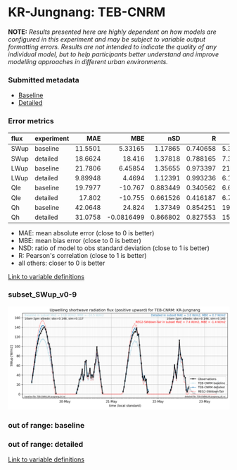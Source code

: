 # KR-Jungnang: TEB-CNRM

**NOTE:** *Results presented here are highly dependent on how models are configured in this experiment and may be subject to variable output formatting errors. Results are not intended to indicate the quality of any individual model, but to help participants better understand and improve modelling approaches in different urban environments.*

### Submitted metadata

- [Baseline](TEB-CNRM_KR-Jungnang_baseline_attrs.md)
- [Detailed](TEB-CNRM_KR-Jungnang_detailed_attrs.md)

### Error metrics

| flux   | experiment   |      MAE |         MBE |      nSD |        R |      5th |      95th |    RMSE |    cRMSE |       AMBE |    1-nSD |        1-R |   nSkewness |   nKurtosis |   Overlap |
|:-------|:-------------|---------:|------------:|---------:|---------:|---------:|----------:|--------:|---------:|-----------:|---------:|-----------:|------------:|------------:|----------:|
| SWup   | baseline     | 11.5501  |   5.33165   | 1.17865  | 0.740658 |  5.36502 |   0.66135 | 26.8592 | 0.802036 |  5.33165   | 0.178647 | 0.259342   |    3.88874  |   9.81123   | 0.117071  |
| SWup   | detailed     | 18.6624  |  18.416     | 1.37818  | 0.788165 |  7.35735 |  27.3611  | 33.5001 | 0.85259  | 18.416     | 0.378174 | 0.211835   |    2.27906  |   4.6465    | 0.154753  |
| LWup   | baseline     | 21.7806  |   6.45854   | 1.35655  | 0.973397 | 21.5255  |  66.9433  | 30.937  | 0.446436 |  6.45854   | 0.35655  | 0.0266029  |    1.50472  |   0.858422  | 0.12212   |
| LWup   | detailed     |  9.89948 |   4.4694    | 1.12391  | 0.993236 |  6.17897 |  20.0524  | 12.6619 | 0.174808 |  4.4694    | 0.123907 | 0.00676414 |    0.246378 |   0.0996963 | 0.0784953 |
| Qle    | baseline     | 19.7977  | -10.767     | 0.883449 | 0.340562 |  6.63654 |  41.8892  | 32.7341 | 1.0857   | 10.767     | 0.116552 | 0.659438   |    2.00755  |   2.73507   | 0.474023  |
| Qle    | detailed     | 17.802   | -10.755     | 0.661526 | 0.416187 |  6.71412 |  32.6269  | 28.8918 | 0.941796 | 10.755     | 0.338476 | 0.583813   |    1.29969  |   1.24001   | 0.422978  |
| Qh     | baseline     | 42.0648  |  24.824     | 1.37349  | 0.854251 | 19.3658  | 104.282   | 61.5417 | 0.734757 | 24.824     | 0.373491 | 0.145749   |    0.183296 |   0.0338296 | 0.333546  |
| Qh     | detailed     | 31.0758  |  -0.0816499 | 0.866802 | 0.827553 | 15.4303  |   7.05886 | 43.1309 | 0.562758 |  0.0816499 | 0.1332   | 0.172447   |    0.253464 |   0.737435  | 0.226281  |

 - MAE: mean absolute error (close to 0 is better)
 - MBE: mean bias error (close to 0 is better)
 - NSD: ratio of model to obs standard deviation (close to 1 is better)
 - R: Pearson's correlation (close to 1 is better)
 - all others: closer to 0 is better

[Link to variable definitions](../modelattrs/variable_definitions.md)

### <a name="subset_swup_v0-9"></a>subset_SWup_v0-9
[![TEB-CNRM_KR-Jungnang_subset_SWup_v0-9.png](TEB-CNRM_KR-Jungnang_subset_SWup_v0-9.png)](TEB-CNRM_KR-Jungnang_subset_SWup_v0-9.png)

### out of range: baseline


### out of range: detailed



[Link to variable definitions](../modelattrs/variable_definitions.md)


